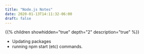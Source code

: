 ```yaml
---
title: "Node.js Notes"
date: 2020-01-13T14:11:32-06:00
draft: false
---
```


{{% children showhidden="true" depth="2" description="true" %}}

* Updating packages
* running npm start (etc) commands.
